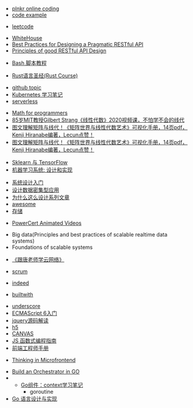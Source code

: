 

<!-- online coding tools -->
+ [plnkr online coding](http://plnkr.co/)
+ [code example](https://www.programcreek.com/)


<!-- interview -->
+ [leetcode](https://siddontang.gitbooks.io/leetcode-solution/content/index.html)





<!-- restful api design -->
+ [WhiteHouse](https://github.com/WhiteHouse/api-standards)
+ [Best Practices for Designing a Pragmatic RESTful API](https://www.vinaysahni.com/best-practices-for-a-pragmatic-restful-api)
+ [Principles of good RESTful API Design](https://codeplanet.io/principles-good-restful-api-design/)
<!-- bash -->
+ [Bash 脚本教程](https://wangdoc.com/bash/quotation.html)


<!-- rust -->
+ [Rust语言圣经(Rust Course)](https://course.rs/first-try/intro.html)


<!-- native cloud -->
+ [github topic](https://github.com/topics/cncf)
+ [Kubernetes 学习笔记](https://www.huweihuang.com/kubernetes-notes/)
+ [serverless](https://github.com/phodal/serverless)


<!-- math -->
+ [Math for programmers](https://wangwei1237.github.io/shares/Math-for-Programmers.pdf)
+ [85岁MIT教授Gilbert Strang《线性代数》2020视频课，不怕学不会的线代](https://mp.weixin.qq.com/s?__biz=MzU2OTA0NzE2NA==&mid=2247525885&idx=1&sn=c2a73718bc9aa2229115e0cab68fb425&chksm=fc8684eecbf10df8ac39eb7ef7f51a4a96b3d26ed5b3e734635ad5c455d846bb0ee1bd3edb44&scene=21#wechat_redirect)
+ [图文理解矩阵与线代！《矩阵世界与线性代数艺术》可视化手册，14页pdf，Kenji Hiranabe编著，Lecun点赞！](https://www.zhuanzhi.ai/vip/7d4cdde5cc2877244d84d44a33ee4c53)
+ [图文理解矩阵与线代！《矩阵世界与线性代数艺术》可视化手册，14页pdf，Kenji Hiranabe编著，Lecun点赞！](https://mp.weixin.qq.com/s/k1iimbfnxpSMivS55Yjx9w)


<!-- ML -->
+ [Sklearn 与 TensorFlow](https://hands1ml.apachecn.org/#/docs/1)
+ [机器学习系统: 设计和实现](https://openmlsys.github.io/chapter_introduction/index.html#)


<!-- architect -->
+ [系统设计入门](https://github.com/donnemartin/system-design-primer/blob/master/README-zh-Hans.md)
+ [设计数据密集型应用](http://ddia.vonng.com/#/)
+ [为什么这么设计系列文章](https://draveness.me/whys-the-design/)
+ [awesome](https://github.com/sindresorhus/awesome)
+ [存储](http://catkang.github.io/2017/12/17/data-placement.html)


<!-- videos -->
+ [PowerCert Animated Videos](https://www.youtube.com/c/PowerCertAnimatedVideos)


<!-- books -->
+ Big data(Principles and best practices of scalable realtime data systems)
+ Foundations of scalable systems



<!-- 网络 -->
+ [《跟唐老师学云网络》](https://bbs.huaweicloud.com/blogs/109721)



<!-- agile -->
+ [scrum](https://www.zybuluo.com/yishuailuo/note/672154?utm_medium=hao.caibaojian.com&utm_source=hao.caibaojian.com)



<!-- job -->
+ [indeed](http://www.indeed.com/)



<!-- 技术选型 -->
+ [builtwith](https://builtwith.com/)


<!-- js -->
+ [underscore](https://underscorejs.org/docs/underscore.html)
+ [ECMAScript 6入门](http://es6.ruanyifeng.com/#docs)
+ [jquery源码解读](https://github.com/chokcoco/jQuery-)
+ [h5](https://github.com/CNFED/awesome-html5#%E7%BD%91%E7%AB%99%E4%B8%8E%E8%B5%84%E6%BA%90)
+ [CANVAS](https://airingursb.gitbooks.io/canvas/content/index.html)
+ [JS 函数式编程指南](https://llh911001.gitbooks.io/mostly-adequate-guide-chinese/content/ch1.html)
+ [前端工程师手册](https://leohxj.gitbooks.io/front-end-database/content/html-and-css-basic/index.html)

<!-- 前端 -->
+ [Thinking in Microfrontend](https://github.com/phodal/microfrontends)



<!-- go -->
+ [Build an Orchestrator in GO](https://livebook.manning.com/book/build-an-orchestrator-in-go/chapter-1/v-1/)
+ + [Go组件：context学习笔记](https://zhuanlan.zhihu.com/p/548276361)
    + goroutine
+ [Go 语言设计与实现](https://draveness.me/golang/docs/part2-foundation/ch03-datastructure/golang-array-and-slice/)